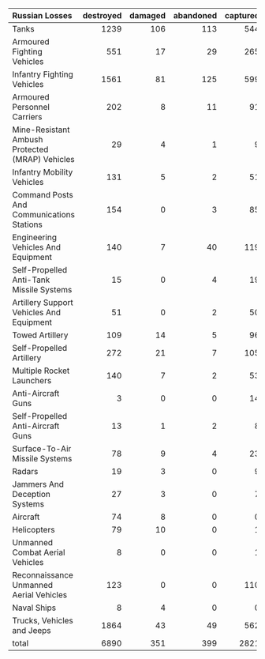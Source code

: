 | Russian Losses                                   |   destroyed |   damaged |   abandoned |   captured |   total |
|:-------------------------------------------------|------------:|----------:|------------:|-----------:|--------:|
| Tanks                                            |        1239 |       106 |         113 |        544 |    2002 |
| Armoured Fighting Vehicles                       |         551 |        17 |          29 |        265 |     862 |
| Infantry Fighting Vehicles                       |        1561 |        81 |         125 |        599 |    2366 |
| Armoured Personnel Carriers                      |         202 |         8 |          11 |         91 |     312 |
| Mine-Resistant Ambush Protected  (MRAP) Vehicles |          29 |         4 |           1 |          9 |      43 |
| Infantry Mobility Vehicles                       |         131 |         5 |           2 |         51 |     189 |
| Command Posts And Communications Stations        |         154 |         0 |           3 |         85 |     242 |
| Engineering Vehicles And Equipment               |         140 |         7 |          40 |        119 |     306 |
| Self-Propelled Anti-Tank Missile Systems         |          15 |         0 |           4 |         19 |      38 |
| Artillery Support Vehicles And Equipment         |          51 |         0 |           2 |         50 |     103 |
| Towed Artillery                                  |         109 |        14 |           5 |         96 |     224 |
| Self-Propelled Artillery                         |         272 |        21 |           7 |        105 |     405 |
| Multiple Rocket Launchers                        |         140 |         7 |           2 |         53 |     202 |
| Anti-Aircraft Guns                               |           3 |         0 |           0 |         14 |      17 |
| Self-Propelled Anti-Aircraft Guns                |          13 |         1 |           2 |          8 |      24 |
| Surface-To-Air Missile Systems                   |          78 |         9 |           4 |         23 |     114 |
| Radars                                           |          19 |         3 |           0 |          9 |      31 |
| Jammers And Deception Systems                    |          27 |         3 |           0 |          7 |      37 |
| Aircraft                                         |          74 |         8 |           0 |          0 |      82 |
| Helicopters                                      |          79 |        10 |           0 |          1 |      90 |
| Unmanned Combat Aerial Vehicles                  |           8 |         0 |           0 |          1 |       9 |
| Reconnaissance Unmanned Aerial Vehicles          |         123 |         0 |           0 |        110 |     233 |
| Naval Ships                                      |           8 |         4 |           0 |          0 |      12 |
| Trucks, Vehicles and Jeeps                       |        1864 |        43 |          49 |        562 |    2518 |
| total                                            |        6890 |       351 |         399 |       2821 |   10461 |